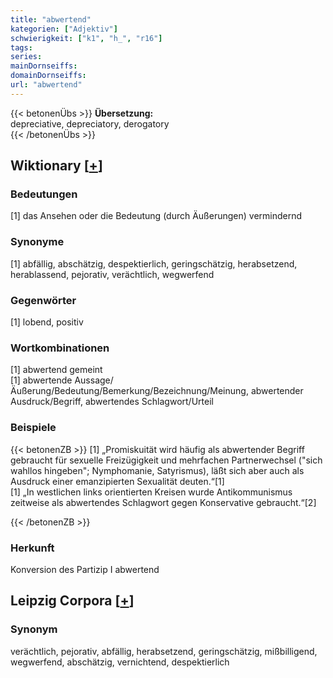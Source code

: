 ```yaml
---
title: "abwertend"
kategorien: ["Adjektiv"]
schwierigkeit: ["k1", "h_", "r16"]
tags:
series:
mainDornseiffs:
domainDornseiffs:
url: "abwertend"
---
```


{{< betonenÜbs >}}
**Übersetzung:**  
depreciative, depreciatory, derogatory  
{{< /betonenÜbs >}}

## Wiktionary [[+](https://de.wiktionary.org/wiki/abwertend)]

### Bedeutungen
[1] das Ansehen oder die Bedeutung (durch Äußerungen) vermindernd  

### Synonyme
[1] abfällig, abschätzig, despektierlich, geringschätzig, herabsetzend, herablassend, pejorativ, verächtlich, wegwerfend  

### Gegenwörter
[1] lobend, positiv  

### Wortkombinationen
[1] abwertend gemeint  
[1] abwertende Aussage/Äußerung/Bedeutung/Bemerkung/Bezeichnung/Meinung, abwertender Ausdruck/Begriff, abwertendes Schlagwort/Urteil  

### Beispiele
{{< betonenZB >}}
[1] „Promiskuität wird häufig als abwertender Begriff gebraucht für sexuelle Freizügigkeit und mehrfachen Partnerwechsel ("sich wahllos hingeben"; Nymphomanie, Satyrismus), läßt sich aber auch als Ausdruck einer emanzipierten Sexualität deuten.“[1]  
[1] „In westlichen links orientierten Kreisen wurde Antikommunismus zeitweise als abwertendes Schlagwort gegen Konservative gebraucht.“[2]  

{{< /betonenZB >}}
### Herkunft
Konversion des Partizip I abwertend  


## Leipzig Corpora [[+](https://corpora.uni-leipzig.de/en/res?word=abwertend&corpusId=deu_newscrawl-public_2018)]


### Synonym
verächtlich, pejorativ, abfällig, herabsetzend, geringschätzig, mißbilligend, wegwerfend, abschätzig, vernichtend, despektierlich

